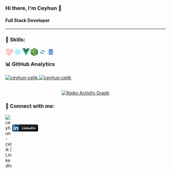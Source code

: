 ### Hi there, I'm Ceyhun 👋

#### Full Stack Developer

---

### 🌟 Skills:

<img align="left" alt="Laravel" width="26px" src="https://raw.githubusercontent.com/github/explore/main/topics/laravel/laravel.png" />
<img align="left" alt="React" width="26px" src="https://raw.githubusercontent.com/github/explore/80688e429a7d4ef2fca1e82350fe8e3517d3494d/topics/react/react.png" />
<img align="left" alt="Vue" width="26px" src="https://raw.githubusercontent.com/github/explore/80688e429a7d4ef2fca1e82350fe8e3517d3494d/topics/vue/vue.png" />
<img align="left" alt="Node.js" width="26px" src="https://raw.githubusercontent.com/github/explore/80688e429a7d4ef2fca1e82350fe8e3517d3494d/topics/nodejs/nodejs.png" />
<img align="left" alt="Tailwind CSS" width="26px" src="https://raw.githubusercontent.com/github/explore/80688e429a7d4ef2fca1e82350fe8e3517d3494d/topics/tailwind/tailwind.png" />
<img align="left" alt="SQL" width="26px" src="https://raw.githubusercontent.com/github/explore/80688e429a7d4ef2fca1e82350fe8e3517d3494d/topics/sql/sql.png" />

<br />

### 📊 GitHub Analytics

<a href="https://github.com/ceyhun-celik">
  <img height="180em" align="center" src="https://github-readme-stats.vercel.app/api?username=ceyhun-celik&show_icons=true&locale=en&theme=algolia&include_all_commits=true&count_private=true" alt="ceyhun-celik"/>
  <img height="180em" align="center" src="https://github-readme-stats.vercel.app/api/top-langs?username=ceyhun-celik&show_icons=true&locale=en&layout=compact&langs_count=8&theme=algolia" alt="ceyhun-celik"/>
</a>

<br />
<br />

<p align="center">
<a href="https://github.com/ceyhun-celik"><img alt="Keiko Activity Graph" src="https://activity-graph.herokuapp.com/graph?username=ceyhun-celik&bg_color=1F222E&color=F8D866&line=F85D7F&point=FFFFFF&hide_border=true" /></a>
</p>

### 📲 Connect with me:

[<img align="left" alt="ceyhun-celik | LinkedIn" width="22px" src="https://cdn.jsdelivr.net/npm/simple-icons@v3/icons/linkedin.svg" />][linkedin]

<br />

[linkedin]: https://www.linkedin.com/in/ceyhun-celik/

[<img align="left" alt="ceyhun-celik | LinkedIn" height="22px" src="https://raw.githubusercontent.com/ryihan/ryihan-material/main/Icon/linkedin.svg" />][linkedin]
